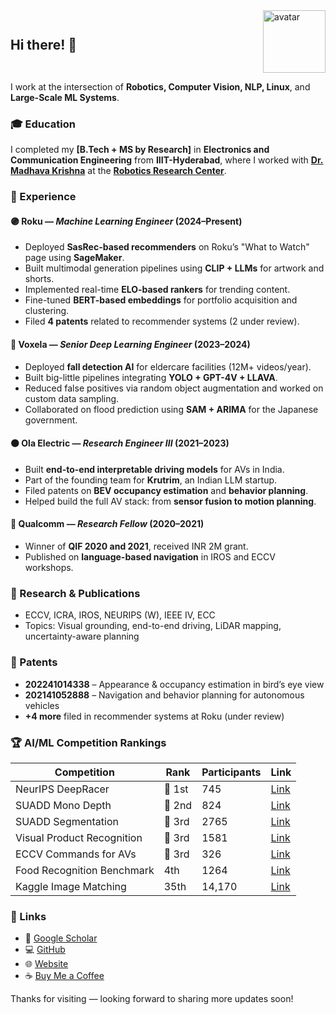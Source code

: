 <div style="display: flex; align-items: center; justify-content: space-between;">
  <div>
    <h2>Hi there! 👋</h2>
  </div>
  <div>
    <img src="https://avataaars.io/?avatarStyle=Circle&topType=ShortHairShortWaved&accessoriesType=Blank&hairColor=Black&facialHairType=BeardLight&facialHairColor=Black&clotheType=Hoodie&clotheColor=White&eyeType=Happy&eyebrowType=RaisedExcitedNatural&mouthType=Default&skinColor=Brown" width="100" alt="avatar">
  </div>
</div>

I work at the intersection of **Robotics, Computer Vision, NLP, Linux**, and **Large-Scale ML Systems**.

### 🎓 Education
I completed my **[B.Tech + MS by Research]** in **Electronics and Communication Engineering** from **IIIT-Hyderabad**, where I worked with [**Dr. Madhava Krishna**](https://scholar.google.com/citations?hl=en&user=QDuPGHwAAAAJ&view_op=list_works&sortby=pubdate) at the [**Robotics Research Center**](https://robotics.iiit.ac.in/).

### 💼 Experience

#### 🟣 Roku — *Machine Learning Engineer* (2024–Present)
- Deployed **SasRec-based recommenders** on Roku’s "What to Watch" page using **SageMaker**.
- Built multimodal generation pipelines using **CLIP + LLMs** for artwork and shorts.
- Implemented real-time **ELO-based rankers** for trending content.
- Fine-tuned **BERT-based embeddings** for portfolio acquisition and clustering.
- Filed **4 patents** related to recommender systems (2 under review).

#### 🔵 Voxela — *Senior Deep Learning Engineer* (2023–2024)
- Deployed **fall detection AI** for eldercare facilities (12M+ videos/year).
- Built big-little pipelines integrating **YOLO + GPT-4V + LLAVA**.
- Reduced false positives via random object augmentation and worked on custom data sampling.
- Collaborated on flood prediction using **SAM + ARIMA** for the Japanese government.

#### 🟠 Ola Electric — *Research Engineer III* (2021–2023)
- Built **end-to-end interpretable driving models** for AVs in India.
- Part of the founding team for **Krutrim**, an Indian LLM startup.
- Filed patents on **BEV occupancy estimation** and **behavior planning**.
- Helped build the full AV stack: from **sensor fusion to motion planning**.

#### 🔬 Qualcomm — *Research Fellow* (2020–2021)
- Winner of **QIF 2020 and 2021**, received INR 2M grant.
- Published on **language-based navigation** in IROS and ECCV workshops.

### 🔬 Research & Publications
- ECCV, ICRA, IROS, NEURIPS (W), IEEE IV, ECC  
- Topics: Visual grounding, end-to-end driving, LiDAR mapping, uncertainty-aware planning

### 📜 Patents
- **202241014338** – Appearance & occupancy estimation in bird’s eye view  
- **202141052888** – Navigation and behavior planning for autonomous vehicles  
- **+4 more** filed in recommender systems at Roku (under review)

### 🏆 AI/ML Competition Rankings

| Competition | Rank | Participants | Link |
|------------|------|--------------|------|
| NeurIPS DeepRacer | 🥇 1st | 745 | [Link](https://www.aicrowd.com/challenges/neurips-2021-aws-deepracer-ai-driving-olympics-challenge/leaderboards?challenge_leaderboard_extra_id=981&challenge_round_id=1029) |
| SUADD Mono Depth | 🥈 2nd | 824 | [Link](https://www.aicrowd.com/challenges/scene-understanding-for-autonomous-drone-delivery-suadd-23/problems/mono-depth-perception/leaderboards) |
| SUADD Segmentation | 🥉 3rd | 2765 | [Link](https://www.aicrowd.com/challenges/scene-understanding-for-autonomous-drone-delivery-suadd-23/problems/semantic-segmentation/leaderboards) |
| Visual Product Recognition | 🥉 3rd | 1581 | [Link](https://www.aicrowd.com/challenges/visual-product-recognition-challenge-2023/leaderboards) |
| ECCV Commands for AVs | 🥉 3rd | 326 | [Link](https://www.aicrowd.com/challenges/eccv-2020-commands-4-autonomous-vehicles/leaderboards?challenge_round_id=444) |
| Food Recognition Benchmark | 4th | 1264 | [Link](https://www.aicrowd.com/challenges/food-recognition-benchmark-2022/leaderboards) |
| Kaggle Image Matching | 35th | 14,170 | [Link](https://www.kaggle.com/competitions/image-matching-challenge-2022/leaderboard) |

### 🔗 Links

- 📄 [Google Scholar](https://scholar.google.com/citations?user=BTFTmSMAAAAJ&hl=en)
- 💻 [GitHub](https://github.com/unnikrishnanrnair)
- 🌐 [Website](https://unnikrishnanrnair.github.io/)
- ☕ [Buy Me a Coffee](https://www.buymeacoffee.com/urnair)

Thanks for visiting — looking forward to sharing more updates soon!